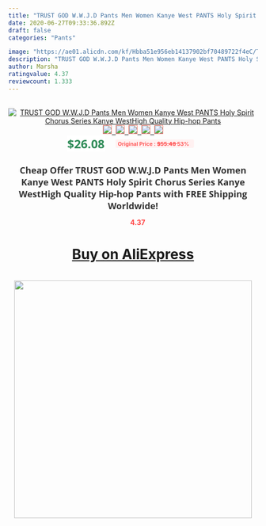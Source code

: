 ```yaml
---
title: "TRUST GOD W.W.J.D Pants Men Women Kanye West PANTS Holy Spirit Chorus Series Kanye WestHigh Quality Hip-hop Pants"
date: 2020-06-27T09:33:36.892Z
draft: false
categories: "Pants"

image: "https://ae01.alicdn.com/kf/Hbba51e956eb14137902bf70489722f4eC/TRUST-GOD-W-W-J-D-Pants-Men-Women-Kanye-West-PANTS-Holy-Spirit-Chorus-Series.jpg"
description: "TRUST GOD W.W.J.D Pants Men Women Kanye West PANTS Holy Spirit Chorus Series Kanye WestHigh Quality Hip-hop Pants"
author: Marsha
ratingvalue: 4.37
reviewcount: 1.333
---
```

<br>
<div style="text-align: center;">
<a href="https://s.click.aliexpress.com/e/_AVfzMh" target="_blank" rel="nofollow noopener noreferrer"><img alt="TRUST GOD W.W.J.D Pants Men Women Kanye West PANTS Holy Spirit Chorus Series Kanye WestHigh Quality Hip-hop Pants" class="magnifier-image" src="https://ae01.alicdn.com/kf/Hbba51e956eb14137902bf70489722f4eC/TRUST-GOD-W-W-J-D-Pants-Men-Women-Kanye-West-PANTS-Holy-Spirit-Chorus-Series.jpg_640x640.jpg">
<br>
<img style="border:1px solid salmon" src="https://ae01.alicdn.com/kf/Hbba51e956eb14137902bf70489722f4eC/TRUST-GOD-W-W-J-D-Pants-Men-Women-Kanye-West-PANTS-Holy-Spirit-Chorus-Series.jpg_120x120.jpg">&nbsp;&nbsp;<img style="border:1px solid salmon" src="https://ae01.alicdn.com/kf/H05f90607e96543e192539fafd0952fcaY/TRUST-GOD-W-W-J-D-Pants-Men-Women-Kanye-West-PANTS-Holy-Spirit-Chorus-Series.jpg_120x120.jpg">&nbsp;&nbsp;<img style="border:1px solid salmon" src="https://ae01.alicdn.com/kf/Hfd1a545e345a40409323407164c7fbd3s/TRUST-GOD-W-W-J-D-Pants-Men-Women-Kanye-West-PANTS-Holy-Spirit-Chorus-Series.jpg_120x120.jpg">&nbsp;&nbsp;<img style="border:1px solid salmon" src="https://ae01.alicdn.com/kf/H5b9df1a6188f4853a6d02e4f4d9463056/TRUST-GOD-W-W-J-D-Pants-Men-Women-Kanye-West-PANTS-Holy-Spirit-Chorus-Series.jpg_120x120.jpg">&nbsp;&nbsp;<img style="border:1px solid salmon" src="https://ae01.alicdn.com/kf/Ha5248dc326284da89e6f7e327826a2f2Y/TRUST-GOD-W-W-J-D-Pants-Men-Women-Kanye-West-PANTS-Holy-Spirit-Chorus-Series.jpg_120x120.jpg"></a></div><br0>
<div style="text-align: center;"><span style="background-color: white; border: 0px; box-sizing: border-box; color: seagreen; display: inline-block; font-family: &quot;open sans&quot; , &quot;arial&quot; , &quot;helvetica&quot; , sans-serif , &quot;heiti&quot;; font-size: 24px; font-stretch: inherit; font-weight: 700; line-height: inherit; margin: 0px 10px 0px 0px; padding: 0px; vertical-align: middle;">$26.08 </span>
<span style="background: rgb(255 , 241 , 241); border-radius: 3px; border: 0px; box-sizing: border-box; color: #ff4747; display: inline-block; font-family: inherit; font-size: 12px; font-stretch: inherit; font-style: inherit; font-variant: inherit; font-weight: 600; line-height: inherit; margin: 0px; padding: 2px 5px; transform: scale(0.9); vertical-align: middle;">Original Price : <b style="text-decoration: line-through;">$55.48 </b> 53%&nbsp;&nbsp;</span></div>
<h1 style="color: #333333; display: inline-block; font-family: &quot;open sans&quot; , &quot;arial&quot; , &quot;helvetica&quot; , sans-serif , &quot;heiti&quot;; font-size: 18px; font-stretch: inherit; font-weight: 700; text-align: center;">Cheap Offer TRUST GOD W.W.J.D Pants Men Women Kanye West PANTS Holy Spirit Chorus Series Kanye WestHigh Quality Hip-hop Pants with FREE Shipping Worldwide!</h1>
<div style="color: #ff4747; text-align: center;">
<img src="https://4.bp.blogspot.com/-M0ZcTcb-5uY/XleCXlxnR4I/AAAAAAAAAEc/OrjgMkXV1oMQFaCRZj5HQwOCBcu3w1FegCPcBGAYYCw/s1600/star.png" style="height: 15px;">&nbsp;<b>4.37</b></div>
<div class="button_cont" align="center"><a class="buynow_a" href="https://s.click.aliexpress.com/e/_AVfzMh" target="_blank" rel="nofollow noopener noreferrer"><H1>Buy on AliExpress</H1></a></div><br>
<div class="separator" style="clear: both; text-align: center;">
<img src="https://lh3.googleusercontent.com/-pTy5HemUv9M/XlePHvY0dAI/AAAAAAAAAE4/0nX5iRUoIWY8eMW9Dpxeirr157OZliDIgCLcBGAsYHQ/s1600/badge.gif" width="480">
</div>
